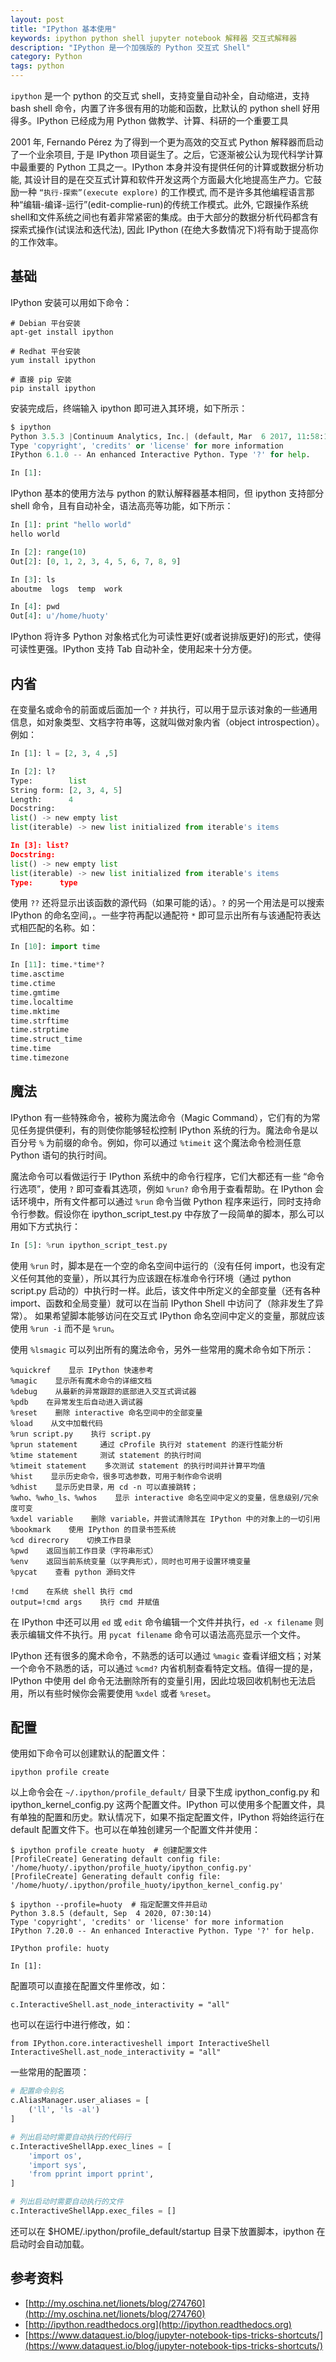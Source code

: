 ```yaml
---
layout: post
title: "IPython 基本使用"
keywords: ipython python shell jupyter notebook 解释器 交互式解释器
description: "IPython 是一个加强版的 Python 交互式 Shell"
category: Python
tags: python
---
```


`ipython` 是一个 python 的交互式 shell，支持变量自动补全，自动缩进，支持 bash shell 命令，内置了许多很有用的功能和函数，比默认的 python shell 好用得多。IPython 已经成为用 Python 做教学、计算、科研的一个重要工具

2001 年, Fernando Pérez 为了得到一个更为高效的交互式 Python 解释器而启动了一个业余项目, 于是 IPython 项目诞生了。之后，它逐渐被公认为现代科学计算中最重要的 Python 工具之一。IPython 本身并没有提供任何的计算或数据分析功能, 其设计目的是在交互式计算和软件开发这两个方面最大化地提高生产力。它鼓励一种 `“执行-探索”(execute explore)` 的工作模式, 而不是许多其他编程语言那种“编辑-编译-运行”(edit-complie-run)的传统工作模式。此外, 它跟操作系统shell和文件系统之间也有着非常紧密的集成。由于大部分的数据分析代码都含有探索式操作(试误法和迭代法), 因此 IPython (在绝大多数情况下)将有助于提高你的工作效率。

## 基础

IPython 安装可以用如下命令：

```
# Debian 平台安装
apt-get install ipython

# Redhat 平台安装
yum install ipython

# 直接 pip 安装
pip install ipython
```

安装完成后，终端输入 ipython 即可进入其环境，如下所示：

```python
$ ipython
Python 3.5.3 |Continuum Analytics, Inc.| (default, Mar  6 2017, 11:58:13)
Type 'copyright', 'credits' or 'license' for more information
IPython 6.1.0 -- An enhanced Interactive Python. Type '?' for help.

In [1]:
```

IPython 基本的使用方法与 python 的默认解释器基本相同，但 ipython 支持部分 shell 命令，且有自动补全，语法高亮等功能，如下所示：

```python
In [1]: print "hello world"
hello world

In [2]: range(10)
Out[2]: [0, 1, 2, 3, 4, 5, 6, 7, 8, 9]

In [3]: ls
aboutme  logs  temp  work

In [4]: pwd
Out[4]: u'/home/huoty'
```

IPython 将许多 Python 对象格式化为可读性更好(或者说排版更好)的形式，使得可读性更强。IPython 支持 Tab 自动补全，使用起来十分方便。

## 内省

在变量名或命令的前面或后面加一个 `?` 并执行，可以用于显示该对象的一些通用信息，如对象类型、文档字符串等，这就叫做对象内省（object introspection）。例如：

```python
In [1]: l = [2, 3, 4 ,5]

In [2]: l?
Type:        list
String form: [2, 3, 4, 5]
Length:      4
Docstring:
list() -> new empty list
list(iterable) -> new list initialized from iterable's items

In [3]: list?
Docstring:
list() -> new empty list
list(iterable) -> new list initialized from iterable's items
Type:      type
```

使用 `??` 还将显示出该函数的源代码（如果可能的话）。`?` 的另一个用法是可以搜索 IPython 的命名空间，。一些字符再配以通配符 `*` 即可显示出所有与该通配符表达式相匹配的名称。如：

```python
In [10]: import time

In [11]: time.*time*?
time.asctime
time.ctime
time.gmtime
time.localtime
time.mktime
time.strftime
time.strptime
time.struct_time
time.time
time.timezone
```

## 魔法

IPython 有一些特殊命令，被称为魔法命令（Magic Command），它们有的为常见任务提供便利，有的则使你能够轻松控制 IPython 系统的行为。魔法命令是以百分号 `%` 为前缀的命令。例如，你可以通过 `%timeit` 这个魔法命令检测任意 Python 语句的执行时间。

魔法命令可以看做运行于 IPython 系统中的命令行程序，它们大都还有一些 “命令行选项”，使用 `?` 即可查看其选项，例如 `%run?` 命令用于查看帮助。在 IPython 会话环境中，所有文件都可以通过 `%run` 命令当做 Python 程序来运行，同时支持命令行参数。假设你在 ipython_script_test.py 中存放了一段简单的脚本，那么可以用如下方式执行：

```python
In [5]: %run ipython_script_test.py
```

使用 `%run` 时，脚本是在一个空的命名空间中运行的（没有任何 import，也没有定义任何其他的变量），所以其行为应该跟在标准命令行环境（通过 python script.py 启动的）中执行时一样。此后，该文件中所定义的全部变量（还有各种import、函数和全局变量）就可以在当前 IPython Shell 中访问了（除非发生了异常）。 如果希望脚本能够访问在交互式 IPython 命名空间中定义的变量，那就应该使用 `%run -i` 而不是 `%run`。

使用 `%lsmagic` 可以列出所有的魔法命令，另外一些常用的魔术命令如下所示：

```
%quickref    显示 IPython 快速参考
%magic    显示所有魔术命令的详细文档
%debug    从最新的异常跟踪的底部进入交互式调试器
%pdb    在异常发生后自动进入调试器
%reset    删除 interactive 命名空间中的全部变量
%load    从文中加载代码
%run script.py    执行 script.py
%prun statement     通过 cProfile 执行对 statement 的逐行性能分析
%time statement     测试 statement 的执行时间
%timeit statement    多次测试 statement 的执行时间并计算平均值
%hist    显示历史命令，很多可选参数，可用于制作命令说明
%dhist    显示历史目录，用 cd -n 可以直接跳转；
%who、%who_ls、%whos    显示 interactive 命名空间中定义的变量，信息级别/冗余度可变
%xdel variable    删除 variable，并尝试清除其在 IPython 中的对象上的一切引用
%bookmark    使用 IPython 的目录书签系统
%cd direcrory    切换工作目录
%pwd    返回当前工作目录（字符串形式）
%env    返回当前系统变量（以字典形式），同时也可用于设置环境变量
%pycat    查看 python 源码文件

!cmd    在系统 shell 执行 cmd
output=!cmd args    执行 cmd 并赋值
```

在 IPython 中还可以用 `ed` 或 `edit` 命令编辑一个文件并执行，`ed -x filename` 则表示编辑文件不执行。用 `pycat filename` 命令可以语法高亮显示一个文件。

IPython 还有很多的魔术命令，不熟悉的话可以通过 `%magic` 查看详细文档；对某一个命令不熟悉的话，可以通过 `%cmd?` 内省机制查看特定文档。值得一提的是，IPython 中使用 del 命令无法删除所有的变量引用，因此垃圾回收机制也无法启用，所以有些时候你会需要使用 `%xdel` 或者 `%reset`。

## 配置

使用如下命令可以创建默认的配置文件：

```
ipython profile create
```

以上命令会在 `~/.ipython/profile_default/` 目录下生成 ipython_config.py 和 ipython_kernel_config.py 这两个配置文件。IPython 可以使用多个配置文件，具有单独的配置和历史。默认情况下，如果不指定配置文件，IPython 将始终运行在 default 配置文件下。也可以在单独创建另一个配置文件并使用：

```shell
$ ipython profile create huoty  # 创建配置文件
[ProfileCreate] Generating default config file: '/home/huoty/.ipython/profile_huoty/ipython_config.py'
[ProfileCreate] Generating default config file: '/home/huoty/.ipython/profile_huoty/ipython_kernel_config.py'

$ ipython --profile=huoty  # 指定配置文件并启动
Python 3.8.5 (default, Sep  4 2020, 07:30:14)
Type 'copyright', 'credits' or 'license' for more information
IPython 7.20.0 -- An enhanced Interactive Python. Type '?' for help.

IPython profile: huoty

In [1]:
```

配置项可以直接在配置文件里修改，如：

```
c.InteractiveShell.ast_node_interactivity = "all"
```

也可以在运行中进行修改，如：

```
from IPython.core.interactiveshell import InteractiveShell
InteractiveShell.ast_node_interactivity = "all"
```

一些常用的配置项：

```python
# 配置命令别名
c.AliasManager.user_aliases = [
    ('ll', 'ls -al')
]

# 列出启动时需要自动执行的代码行
c.InteractiveShellApp.exec_lines = [
    'import os',
    'import sys',
    'from pprint import pprint',
]

# 列出启动时需要自动执行的文件
c.InteractiveShellApp.exec_files = []
```

还可以在 $HOME/.ipython/profile_default/startup 目录下放置脚本，ipython 在启动时会自动加载。

## 参考资料
- [http://my.oschina.net/lionets/blog/274760](http://my.oschina.net/lionets/blog/274760)
- [http://ipython.readthedocs.org](http://ipython.readthedocs.org)
- [https://www.dataquest.io/blog/jupyter-notebook-tips-tricks-shortcuts/](https://www.dataquest.io/blog/jupyter-notebook-tips-tricks-shortcuts/)
